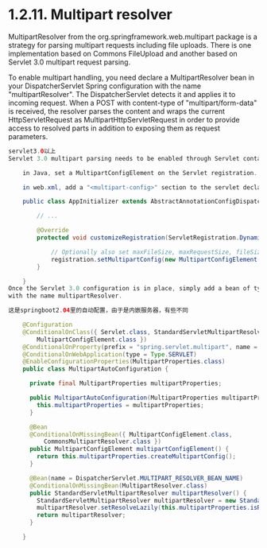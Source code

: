 # 1.2.11. Multipart resolver

MultipartResolver from the org.springframework.web.multipart package is a strategy for parsing multipart requests including 
file uploads. There is one implementation based on Commons FileUpload and another based on Servlet 3.0 multipart request parsing.

To enable multipart handling, you need declare a MultipartResolver bean in your DispatcherServlet Spring configuration 
with the name "multipartResolver". 
The DispatcherServlet detects it and applies it to incoming request. When a POST with content-type of "multipart/form-data" is received, the resolver parses the content 
and wraps the current HttpServletRequest as MultipartHttpServletRequest in order to provide access to resolved parts 
in addition to exposing them as request parameters.
```java
servlet3.0以上
Servlet 3.0 multipart parsing needs to be enabled through Servlet container configuration:

    in Java, set a MultipartConfigElement on the Servlet registration.

    in web.xml, add a "<multipart-config>" section to the servlet declaration.

    public class AppInitializer extends AbstractAnnotationConfigDispatcherServletInitializer {

        // ...

        @Override
        protected void customizeRegistration(ServletRegistration.Dynamic registration) {

            // Optionally also set maxFileSize, maxRequestSize, fileSizeThreshold
            registration.setMultipartConfig(new MultipartConfigElement("/tmp"));
        }

    }
Once the Servlet 3.0 configuration is in place, simply add a bean of type StandardServletMultipartResolver 
with the name multipartResolver.

这是springboot2.04里的自动配置，由于是内嵌服务器，有些不同

    @Configuration
    @ConditionalOnClass({ Servlet.class, StandardServletMultipartResolver.class,
        MultipartConfigElement.class })
    @ConditionalOnProperty(prefix = "spring.servlet.multipart", name = "enabled", matchIfMissing = true)
    @ConditionalOnWebApplication(type = Type.SERVLET)
    @EnableConfigurationProperties(MultipartProperties.class)
    public class MultipartAutoConfiguration {

      private final MultipartProperties multipartProperties;

      public MultipartAutoConfiguration(MultipartProperties multipartProperties) {
        this.multipartProperties = multipartProperties;
      }

      @Bean
      @ConditionalOnMissingBean({ MultipartConfigElement.class,
          CommonsMultipartResolver.class })
      public MultipartConfigElement multipartConfigElement() {
        return this.multipartProperties.createMultipartConfig();
      }

      @Bean(name = DispatcherServlet.MULTIPART_RESOLVER_BEAN_NAME)
      @ConditionalOnMissingBean(MultipartResolver.class)
      public StandardServletMultipartResolver multipartResolver() {
        StandardServletMultipartResolver multipartResolver = new StandardServletMultipartResolver();
        multipartResolver.setResolveLazily(this.multipartProperties.isResolveLazily());
        return multipartResolver;
      }

    }
